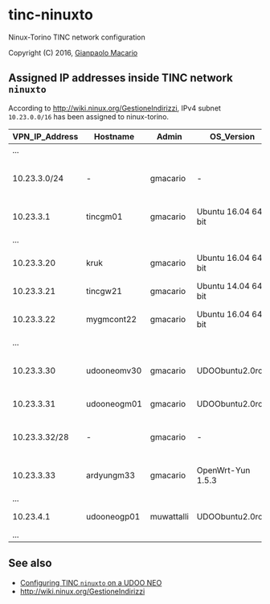 # tinc-ninuxto

Ninux-Torino TINC network configuration

Copyright (C) 2016, [Gianpaolo Macario](https://gmacario.github.io/)

## Assigned IP addresses inside TINC network `ninuxto`

According to <http://wiki.ninux.org/GestioneIndirizzi>, IPv4 subnet `10.23.0.0/16` has been assigned to ninux-torino.

| VPN_IP_Address | Hostname    | Admin    | OS_Version          | Notes                          |
|----------------|-------------|----------|---------------------|--------------------------------|
| ...            |             |          |                     |                                |
| 10.23.3.0/24   | -           | gmacario | -                   | Subnet reserved for gmacario   |
| 10.23.3.1      | tincgm01    | gmacario | Ubuntu 16.04 64-bit | Test VM on VirtualBox          |
| ...            |             |          |                     |                                |
| 10.23.3.20     | kruk        | gmacario | Ubuntu 16.04 64-bit | WS hosted in gmoffice          |
| 10.23.3.21     | tincgw21    | gmacario | Ubuntu 14.04 64-bit | Instance on AWS                |
| 10.23.3.22     | mygmcont22  | gmacario | Ubuntu 16.04 64-bit | Inside a Docker container      |
| ...            |             |          |                     |                                |
| 10.23.3.30     | udooneomv30 | gmacario | UDOObuntu2.0rc2     | UDOO NEO Full + lora-shield    |
| 10.23.3.31     | udooneogm01 | gmacario | UDOObuntu2.0rc2     | UDOO NEO Full                  |
| 10.23.3.32/28  | -           | gmacario | -                   | Subnet reserved for fv_pev_net |
| 10.23.3.33     | ardyungm33  | gmacario | OpenWrt-Yun 1.5.3   | Gateway for fv_pev_net         |
| ...            |             |          |                     |                                |
| 10.23.4.1      | udooneogp01 | muwattalli | UDOObuntu2.0rc2   | UDOO NEO Full                  |
| ...            |             |          |                     |                                |

## See also

* [Configuring TINC `ninuxto` on a UDOO NEO](configuring-tinc-ninuxto-on-udoobuntu2.md)
* http://wiki.ninux.org/GestioneIndirizzi

<!-- EOF -->
